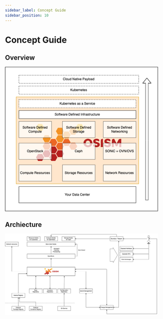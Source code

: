 ```yaml
---
sidebar_label: Concept Guide
sidebar_position: 10
---
```


# Concept Guide

## Overview

![OSISM overview](./images/overview.drawio.png)

## Archiecture

![OSISM architecture ](./images/architecture.drawio.png)
